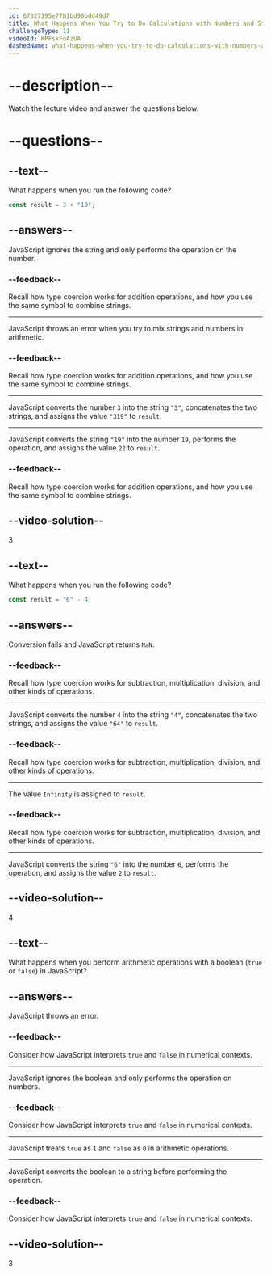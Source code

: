 ```yaml
---
id: 67327195e77b1bd90bdd49d7
title: What Happens When You Try to Do Calculations with Numbers and Strings?
challengeType: 11
videoId: KPFskFoAzUA
dashedName: what-happens-when-you-try-to-do-calculations-with-numbers-and-strings
---
```


# --description--

Watch the lecture video and answer the questions below.

# --questions--

## --text--

What happens when you run the following code?

```js
const result = 3 + "19";
```

## --answers--

JavaScript ignores the string and only performs the operation on the number.

### --feedback--

Recall how type coercion works for addition operations, and how you use the same symbol to combine strings.

---

JavaScript throws an error when you try to mix strings and numbers in arithmetic.

### --feedback--

Recall how type coercion works for addition operations, and how you use the same symbol to combine strings.

---

JavaScript converts the number `3` into the string `"3"`, concatenates the two strings, and assigns the value `"319"` to `result`.

---

JavaScript converts the string `"19"` into the number `19`, performs the operation, and assigns the value `22` to `result`.

### --feedback--

Recall how type coercion works for addition operations, and how you use the same symbol to combine strings.

## --video-solution--

3

## --text--

What happens when you run the following code?

```js
const result = "6" - 4;
```

## --answers--

Conversion fails and JavaScript returns `NaN`.

### --feedback--

Recall how type coercion works for subtraction, multiplication, division, and other kinds of operations.

---

JavaScript converts the number `4` into the string `"4"`, concatenates the two strings, and assigns the value `"64"` to `result`.

### --feedback--

Recall how type coercion works for subtraction, multiplication, division, and other kinds of operations.

---

The value `Infinity` is assigned to `result`.

### --feedback--

Recall how type coercion works for subtraction, multiplication, division, and other kinds of operations.

---

JavaScript converts the string `"6"` into the number `6`, performs the operation, and assigns the value `2` to `result`.

## --video-solution--

4

## --text--

What happens when you perform arithmetic operations with a boolean (`true` or `false`) in JavaScript?

## --answers--

JavaScript throws an error.

### --feedback--

Consider how JavaScript interprets `true` and `false` in numerical contexts.

---

JavaScript ignores the boolean and only performs the operation on numbers.

### --feedback--

Consider how JavaScript interprets `true` and `false` in numerical contexts.

---

JavaScript treats `true` as `1` and `false` as `0` in arithmetic operations.

---

JavaScript converts the boolean to a string before performing the operation.

### --feedback--

Consider how JavaScript interprets `true` and `false` in numerical contexts.

## --video-solution--

3
